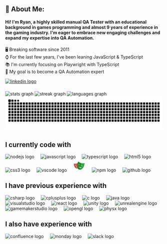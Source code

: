 <h2 align="left">💫 About Me:</h2>
<h4 align="left">Hi! I'm Ryan, a highly skilled manual QA Tester with an educational background in games programming and almost 9 years of experience in the gaming industry. I'm eager to embrace new engaging challenges and expand my expertise into QA Automation.</h4>

 

<p align="left">🖥️ Breaking software since 2011
<br>⌚ For the last few years, I've been leaning JavaScript & TypeScript
<br>📚 I'm currently focusing on Playwright with TypeScript
<br>🎯 My goal is to become a QA Automation expert
</p>

<div align="left">
  <a href="https://www.linkedin.com/in/ryansdocherty/" target="_blank">
    <img src="https://raw.githubusercontent.com/maurodesouza/profile-readme-generator/master/src/assets/icons/social/linkedin/default.svg" width="40" height="40" alt="linkedin logo"  />
  </a>
</div>

###

<div align="left">
  <img src="https://github-readme-stats.vercel.app/api?username=ryandocherty&hide_title=false&hide_rank=false&show_icons=true&include_all_commits=true&count_private=true&disable_animations=false&theme=dracula&locale=en&hide_border=true" height="200" alt="stats graph"  />
  <img src="https://streak-stats.demolab.com?user=ryandocherty&locale=en&mode=daily&theme=dracula&hide_border=true" height="200" alt="streak graph"  />
  <img src="https://github-readme-stats.vercel.app/api/top-langs?username=ryandocherty&locale=en&hide_title=false&layout=compact&card_width=320&langs_count=8&theme=dracula&hide_border=true" height="200" alt="languages graph"  />
</div>
<picture>
  <source media="(prefers-color-scheme: dark)" srcset="https://raw.githubusercontent.com/ryandocherty/ryandocherty/output/github-contribution-grid-snake-dark.svg">
  <source media="(prefers-color-scheme: light)" srcset="https://raw.githubusercontent.com/ryandocherty/ryandocherty/output/github-contribution-grid-snake.svg">
  <img alt="github contribution grid snake animation" src="https://raw.githubusercontent.com/ryandocherty/ryandocherty/output/github-contribution-grid-snake.svg">
</picture>

###

<h2 align="left">I currently code with</h2>
<div align="left">
  <img src="https://cdn.jsdelivr.net/gh/devicons/devicon/icons/nodejs/nodejs-original.svg" height="40" alt="nodejs logo"  />
  <img width="12" />
  <img src="https://cdn.jsdelivr.net/gh/devicons/devicon/icons/javascript/javascript-original.svg" height="40" alt="javascript logo"  />
  <img width="12" />
  <img src="https://cdn.jsdelivr.net/gh/devicons/devicon/icons/typescript/typescript-original.svg" height="40" alt="typescript logo"  />
  <img width="12" />
  <img src="https://cdn.jsdelivr.net/gh/devicons/devicon/icons/html5/html5-original.svg" height="40" alt="html5 logo"  />
  <img width="12" />
  <img src="https://cdn.jsdelivr.net/gh/devicons/devicon/icons/css3/css3-original.svg" height="40" alt="css3 logo"  />
  <img width="12" />
  <img src="https://cdn.jsdelivr.net/gh/devicons/devicon/icons/vscode/vscode-original.svg" height="40" alt="vscode logo"  />
  <img width="12" />
  <img src="https://raw.githubusercontent.com/devicons/devicon/ca28c779441053191ff11710fe24a9e6c23690d6/icons/playwright/playwright-original.svg" height="40" alt="playwright logo"  />
  <img width="12" />
  <img src="https://cdn.jsdelivr.net/gh/devicons/devicon/icons/npm/npm-original-wordmark.svg" height="40" alt="npm logo"  />
  <img width="12" />
  <img src="https://skillicons.dev/icons?i=github" height="40" alt="github logo"  />
  <img width="12" />

  ###

  <h2 align="left">I have previous experience with</h2>
  <img src="https://skillicons.dev/icons?i=cs" height="40" alt="csharp logo"  />
  <img width="12" />
  <img src="https://skillicons.dev/icons?i=cpp" height="40" alt="cplusplus logo"  />
  <img width="12" />
  <img src="https://skillicons.dev/icons?i=c" height="40" alt="c logo"  />
  <img width="12" />
  <img src="https://cdn.jsdelivr.net/gh/devicons/devicon/icons/java/java-original.svg" height="40" alt="java logo"  />
  <img width="12" />
  <img src="https://cdn.jsdelivr.net/gh/devicons/devicon/icons/visualstudio/visualstudio-plain.svg" height="40" alt="visualstudio logo"  />
  <img width="12" />
  <img src="https://cdn.jsdelivr.net/gh/devicons/devicon/icons/react/react-original.svg" height="40" alt="react logo"  />
  <img width="12" />
  <img src="https://cdn.simpleicons.org/unity/FFFFFF" height="40" alt="unity logo"  />
  <img width="12" />
  <img src="https://skillicons.dev/icons?i=unreal" height="40" alt="unrealengine logo"  />
  <img width="12" />
  <img src="https://skillicons.dev/icons?i=gamemakerstudio" height="40" alt="gamemakerstudio logo"  />
  <img width="12" />
  <img src="https://cdn.simpleicons.org/opengl/5586A4.png" height="40" alt="opengl logo"  />
  <img width="12" /> <img src="https://developer-blogs.nvidia.com/wp-content/uploads/2018/12/PhysX.png" height="40" alt="physx logo"  />

  ###
  
  <h2 align="left">I also have experience with</h2>
  <img src="https://cdn.jsdelivr.net/gh/devicons/devicon/icons/confluence/confluence-original.svg" height="40" alt="confluence logo"  />
  <img width="12" />
  <img src="https://iconape.com/wp-content/png_logo_vector/monday.png" height="40" alt="monday logo"  />
  <img width="12" />
  <img src="https://cdn.jsdelivr.net/gh/devicons/devicon/icons/slack/slack-original.svg" height="40" alt="slack logo"  />
  <img width="12" />
</div>

###
